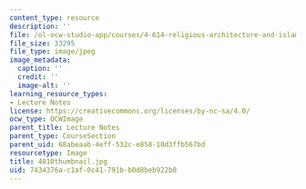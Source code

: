 ```yaml
---
content_type: resource
description: ''
file: /ol-ocw-studio-app/courses/4-614-religious-architecture-and-islamic-cultures-fall-2002/7434376ac1af0c41791bb0d8beb922b0_4010thumbnail.jpg
file_size: 33295
file_type: image/jpeg
image_metadata:
  caption: ''
  credit: ''
  image-alt: ''
learning_resource_types:
- Lecture Notes
license: https://creativecommons.org/licenses/by-nc-sa/4.0/
ocw_type: OCWImage
parent_title: Lecture Notes
parent_type: CourseSection
parent_uid: 68abeaab-4eff-532c-e858-18d3ffb567bd
resourcetype: Image
title: 4010thumbnail.jpg
uid: 7434376a-c1af-0c41-791b-b0d8beb922b0
---
```

